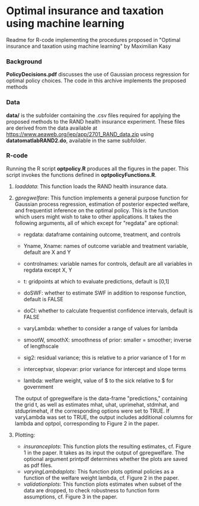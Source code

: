 # Optimal insurance and taxation using machine learning

Readme for R-code implementing the procedures proposed in
"Optimal insurance and taxation using machine learning"
by Maximilian Kasy


### Background
**PolicyDecisions.pdf** discusses the use of Gaussian process regression for optimal policy choices.
The code in this archive implements the proposed methods


### Data
**data/** is the subfolder containing the .csv files required for applying the proposed methods to the RAND health insurance experiment.
These files are derived from the data available at https://www.aeaweb.org/jep/app/2701_RAND_data.zip using **datatomatlabRAND2.do**, available in the same subfolder.


### R-code
Running the R script **optpolicy.R** produces all the figures in the paper.
This script invokes the functions defined in **optpolicyFunctions.R**.


1) *loaddata*: This function loads the RAND health insurance data.

2) *gpregwelfare*: This function implements a general purpose function for Gaussian process regression, estimation of posterior expected welfare, and frequentist inference on the optimal policy. This is the function which users might wish to take to other applications. It takes the following arguments, all of which except for "regdata" are optional:
	+ regdata: dataframe containing outcome, treatment, and controls
	+ Yname, Xname: names of outcome variable and treatment variable, default are X and Y
	+ controlnames: variable names for controls, default are all variables in regdata except X, Y
	+ t: gridpoints at which to evaluate predictions, default is [0,1]
	+ doSWF: whether to estimate SWF in addition to response function, default is FALSE
	+ doCI: whether to calculate frequentist confidence intervals, default is FALSE
	+ varyLambda:  whether to consider a range of values for lambda

	+ smootW, smoothX: smoothness of prior: smaller = smoother; inverse of lengthscale
	+ sig2: residual variance; this is relative to a prior variance of 1 for m
	+ interceptvar, slopevar: prior variance for intercept and slope terms
	+ lambda: welfare weight, value of $ to the sick relative to $ for government


	The output of gpregwelfare is the data-frame "predictions," containing the grid t, as well as estimates mhat, uhat, uprimehat, stdmhat, and stduprimehat, if the corresponding options were set to TRUE.
	If varyLambda was set to TRUE, the output includes additional columns for lambda and optpol, corresponding to Figure 2 in the paper.

                      
3) Plotting:
	+ *insuranceplots*: This function plots the resulting estimates, cf. Figure 1 in the paper. It takes as its input the output of gpregwelfare. The optional argument printpdf determines whether the plots are saved as pdf files.
	+ *varyingLambdaplots*: This function plots optimal policies as a function of the welfare weight lambda, cf. Figure 2 in the paper.
	+ *validationplots*: This function plots estimates when subset of the data are dropped, to check robustness to function form assumptions, cf. Figure 3 in the paper.
